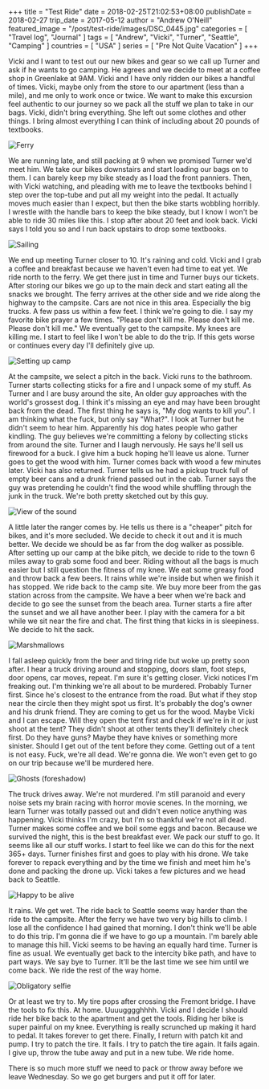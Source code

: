 +++
title = "Test Ride"
date = 2018-02-25T21:02:53+08:00
publishDate = 2018-02-27
trip_date = 2017-05-12
author = "Andrew O'Neill"
featured_image = "/post/test-ride/images/DSC_0445.jpg"
categories = [ "Travel log", "Journal" ]
tags = [ "Andrew", "Vicki", "Turner", "Seattle", "Camping" ]
countries = [ "USA" ]
series = [ "Pre Not Quite Vacation" ]
+++

Vicki and I want to test out our new bikes and gear so we call up
Turner and ask if he wants to go camping.  He agrees and we decide to
meet at a coffee shop in Greenlake at 9AM.  Vicki and I have only
ridden our bikes a handful of times.  Vicki, maybe only from the store
to our apartment (less than a mile), and me only to work once or
twice.  We want to make this excursion feel authentic to our journey
so we pack all the stuff we plan to take in our bags.  Vicki, didn't
bring everything.  She left out some clothes and other things.  I
bring almost everything I can think of including about 20 pounds of
textbooks.

![Ferry](images/IMG_0019.jpg)

We are running late, and still packing at 9 when we promised Turner
we'd meet him.  We take our bikes downstairs and start loading our
bags on to them.  I can barely keep my bike steady as I load the front
panniers.  Then, with Vicki watching, and pleading with me to leave
the textbooks behind I step over the top-tube and put all my weight
into the pedal.  It actually moves much easier than I expect, but then
the bike starts wobbling horribly.  I wrestle with the handle bars to
keep the bike steady, but I know I won't be able to ride 30 miles like
this.  I stop after about 20 feet and look back.  Vicki says I told
you so and I run back upstairs to drop some textbooks.

![Sailing](images/IMG_0018.jpg)

We end up meeting Turner closer to 10.  It's raining and cold.  Vicki
and I grab a coffee and breakfast because we haven't even had time to
eat yet.  We ride north to the ferry.  We get there just in time and
Turner buys our tickets.  After storing our bikes we go up to the main
deck and start eating all the snacks we brought.  The ferry arrives at
the other side and we ride along the highway to the campsite.  Cars
are not nice in this area.  Especially the big trucks.  A few pass us
within a few feet.  I think we're going to die.  I say my favorite
bike prayer a few times.  "Please don't kill me.  Please don't kill
me.  Please don't kill me."  We eventually get to the campsite.  My
knees are killing me.  I start to feel like I won't be able to do the
trip.  If this gets worse or continues every day I'll definitely give
up.

![Setting up camp](images/IMG_0020.jpg)

At the campsite, we select a pitch in the back.  Vicki runs to the
bathroom.  Turner starts collecting sticks for a fire and I unpack
some of my stuff.  As Turner and I are busy around the site, An older
guy approaches with the world's grossest dog.  I think it's missing an
eye and may have been brought back from the dead.  The first thing he
says is, "My dog wants to kill you".  I am thinking what the fuck, but
only say "What?".  I look at Turner but he didn't seem to hear him.
Apparently his dog hates people who gather kindling.  The guy believes
we're committing a felony by collecting sticks from around the site.
Turner and I laugh nervously.  He says he'll sell us firewood for a
buck.  I give him a buck hoping he'll leave us alone.  Turner goes to
get the wood with him.  Turner comes back with wood a few minutes
later.  Vicki has also returned.  Turner tells us he had a pickup
truck full of empty beer cans and a drunk friend passed out in the
cab.  Turner says the guy was pretending he couldn't find the wood
while shuffling through the junk in the truck.  We're both pretty
sketched out by this guy.

![View of the sound](images/DSC_0445.jpg)

A little later the ranger comes by.  He tells us there is a "cheaper"
pitch for bikes, and it's more secluded.  We decide to check it out
and it is much better.  We decide we should be as far from the dog
walker as possible.  After setting up our camp at the bike pitch, we
decide to ride to the town 6 miles away to grab some food and beer.
Riding without all the bags is much easier but I still question the
fitness of my knee.  We eat some greasy food and throw back a few
beers.  It rains while we're inside but when we finish it has stopped.
We ride back to the camp site.  We buy more beer from the gas station
across from the campsite.  We have a beer when we're back and decide
to go see the sunset from the beach area.  Turner starts a fire after
the sunset and we all have another beer.  I play with the camera for a
bit while we sit near the fire and chat.  The first thing that kicks
in is sleepiness.  We decide to hit the sack.

![Marshmallows](images/IMG_0025.jpg)

I fall asleep quickly from the beer and tiring ride but woke up pretty
soon after.  I hear a truck driving around and stopping, doors slam,
foot steps, door opens, car moves, repeat.  I'm sure it's getting
closer.  Vicki notices I'm freaking out.  I'm thinking we're all about
to be murdered.  Probably Turner first.  Since he's closest to the
entrance from the road.  But what if they stop near the circle then
they might spot us first.  It's probably the dog's owner and his drunk
friend.  They are coming to get us for the wood.  Maybe Vicki and I
can escape.  Will they open the tent first and check if we're in it or
just shoot at the tent?  They didn't shoot at other tents they'll
definitely check first. Do they have guns? Maybe they have knives or
something more sinister.  Should I get out of the tent before they
come.  Getting out of a tent is not easy.  Fuck, we're all dead.
We're gonna die.  We won't even get to go on our trip because we'll be
murdered here.

![Ghosts (foreshadow)](images/DSC_0452.jpg)

The truck drives away.  We're not murdered.  I'm still paranoid and
every noise sets my brain racing with horror movie scenes.  In the
morning, we learn Turner was totally passed out and didn't even notice
anything was happening.  Vicki thinks I'm crazy, but I'm so thankful
we're not all dead.  Turner makes some coffee and we boil some eggs
and bacon.  Because we survived the night, this is the best breakfast
ever.  We pack our stuff to go.  It seems like all our stuff works.  I
start to feel like we can do this for the next 365+ days.  Turner
finishes first and goes to play with his drone.  We take forever to
repack everything and by the time we finish and meet him he's done and
packing the drone up.  Vicki takes a few pictures and we head back to
Seattle.

![Happy to be alive](images/IMG_0041.jpg)

It rains.  We get wet.  The ride back to Seattle seems way harder than
the ride to the campsite.  After the ferry we have two very big hills
to climb.  I lose all the confidence I had gained that morning.  I
don't think we'll be able to do this trip.  I'm gonna die if we have
to go up a mountain.  I'm barely able to manage this hill.  Vicki
seems to be having an equally hard time.  Turner is fine as usual.  We
eventually get back to the intercity bike path, and have to part ways.
We say bye to Turner.  It'll be the last time we see him until we come
back.  We ride the rest of the way home.

![Obligatory selfie](images/IMG_0039.jpg)

Or at least we try to.  My tire pops after crossing the Fremont
bridge.  I have the tools to fix this.  At home.  Uuuugggghhhh.  Vicki
and I decide I should ride her bike back to the apartment and get the
tools.  Riding her bike is super painful on my knee.  Everything is
really scrunched up making it hard to pedal.  It takes forever to get
there.  Finally, I return with patch kit and pump.  I try to patch the
tire.  It fails.  I try to patch the tire again.  It fails again.  I
give up, throw the tube away and put in a new tube.  We ride home.

There is so much more stuff we need to pack or throw away before we
leave Wednesday.  So we go get burgers and put it off for later.